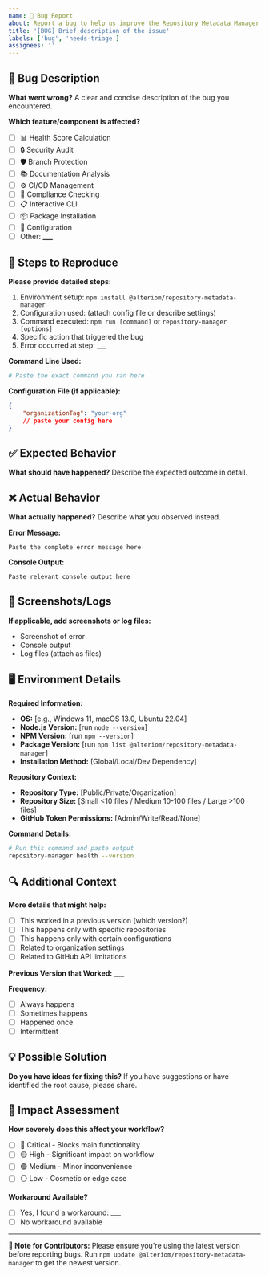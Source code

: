 ```yaml
---
name: 🐛 Bug Report
about: Report a bug to help us improve the Repository Metadata Manager
title: '[BUG] Brief description of the issue'
labels: ['bug', 'needs-triage']
assignees: ''
---
```


## 🐛 Bug Description

**What went wrong?**
A clear and concise description of the bug you encountered.

**Which feature/component is affected?**

- [ ] 📊 Health Score Calculation
- [ ] 🔒 Security Audit
- [ ] 🛡️ Branch Protection
- [ ] 📚 Documentation Analysis
- [ ] ⚙️ CI/CD Management
- [ ] 🎯 Compliance Checking
- [ ] 📋 Interactive CLI
- [ ] 📦 Package Installation
- [ ] 🔧 Configuration
- [ ] Other: ****\_\_\_****

## 🔄 Steps to Reproduce

**Please provide detailed steps:**

1. Environment setup: `npm install @alteriom/repository-metadata-manager`
2. Configuration used: (attach config file or describe settings)
3. Command executed: `npm run [command]` or `repository-manager [options]`
4. Specific action that triggered the bug
5. Error occurred at step: \_\_\_

**Command Line Used:**

```bash
# Paste the exact command you ran here
```

**Configuration File (if applicable):**

```json
{
    "organizationTag": "your-org"
    // paste your config here
}
```

## ✅ Expected Behavior

**What should have happened?**
Describe the expected outcome in detail.

## ❌ Actual Behavior

**What actually happened?**
Describe what you observed instead.

**Error Message:**

```
Paste the complete error message here
```

**Console Output:**

```
Paste relevant console output here
```

## 📸 Screenshots/Logs

**If applicable, add screenshots or log files:**

- Screenshot of error
- Console output
- Log files (attach as files)

## 🖥️ Environment Details

**Required Information:**

- **OS:** [e.g., Windows 11, macOS 13.0, Ubuntu 22.04]
- **Node.js Version:** [run `node --version`]
- **NPM Version:** [run `npm --version`]
- **Package Version:** [run `npm list @alteriom/repository-metadata-manager`]
- **Installation Method:** [Global/Local/Dev Dependency]

**Repository Context:**

- **Repository Type:** [Public/Private/Organization]
- **Repository Size:** [Small <10 files / Medium 10-100 files / Large >100 files]
- **GitHub Token Permissions:** [Admin/Write/Read/None]

**Command Details:**

```bash
# Run this command and paste output
repository-manager health --version
```

## 🔍 Additional Context

**More details that might help:**

- [ ] This worked in a previous version (which version?)
- [ ] This happens only with specific repositories
- [ ] This happens only with certain configurations
- [ ] Related to organization settings
- [ ] Related to GitHub API limitations

**Previous Version that Worked:** ****\_\_\_****

**Frequency:**

- [ ] Always happens
- [ ] Sometimes happens
- [ ] Happened once
- [ ] Intermittent

## 💡 Possible Solution

**Do you have ideas for fixing this?**
If you have suggestions or have identified the root cause, please share.

## 🚨 Impact Assessment

**How severely does this affect your workflow?**

- [ ] 🔴 Critical - Blocks main functionality
- [ ] 🟡 High - Significant impact on workflow
- [ ] 🟢 Medium - Minor inconvenience
- [ ] ⚪ Low - Cosmetic or edge case

**Workaround Available?**

- [ ] Yes, I found a workaround: ****\_\_\_****
- [ ] No workaround available

---

**📝 Note for Contributors:**
Please ensure you're using the latest version before reporting bugs. Run `npm update @alteriom/repository-metadata-manager` to get the newest version.
